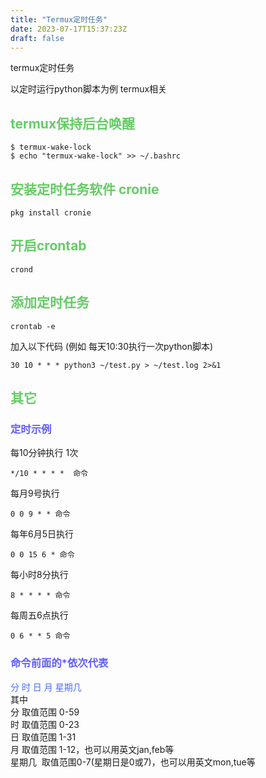 ```yaml
---
title: "Termux定时任务"
date: 2023-07-17T15:37:23Z
draft: false
---
```


termux定时任务
<!--more-->
以定时运行python脚本为例
termux相关

## <font color=#66CC66> termux保持后台唤醒 </font>
```
$ termux-wake-lock
$ echo "termux-wake-lock" >> ~/.bashrc
```

## <font color=#66CC66>安装定时任务软件 cronie </font>
```
pkg install cronie
```

## <font color=#66CC66>开启crontab </font>
```
crond
```

## <font color=#66CC66>添加定时任务 </font>
```
crontab -e
```

加入以下代码
(例如 每天10:30执行一次python脚本)
```
30 10 * * * python3 ~/test.py > ~/test.log 2>&1
```

## <font color=#66CC66>其它 </font>
### <font color=#605DFF>定时示例 </font>
每10分钟执行 1次<br>
```
*/10 * * * *  命令
```
每月9号执行         
```
0 0 9 * * 命令
```
每年6月5日执行         
```
0 0 15 6 * 命令
``` 
每小时8分执行           
```
8 * * * * 命令
```
每周五6点执行           
```
0 6 * * 5 命令
```


### <font color=#605DFF> 命令前面的*依次代表 </font>
<font color=#486CFF>分 时 日 月 星期几 <br></font>
其中 <br>
分 取值范围 0-59 <br>
时 取值范围 0-23 <br>
日 取值范围 1-31 <br>
月 取值范围 1-12，也可以用英文jan,feb等 <br>
星期几  取值范围0-7(星期日是0或7)，也可以用英文mon,tue等

